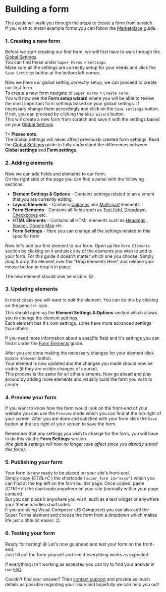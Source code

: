 # Building a form

This guide will walk you through the steps to create a form from scratch.<br />
If you wish to install example forms you can follow the [Marketplace](marketplace) guide.

### 1. Creating a new form

Before we start creating our first form, we will first have to walk through the [Global Settings](global-settings).<br />
You can find these under `Super Forms` > `Settings`.<br />
Make sure all the settings are correctly setup for your needs and click the `Save Settings` button at the bottom left corner.

Now we have our global setting correctly setup, we can proceed to create our first form.<br />
To create a new form navigate to `Super Forms` > `Create Form`.<br />
You will now see the **Form setup wizard** where you will be able to review the most important form settings based on your global settings.
If necessary change them accordingly and click on the `Save settings` button.<br />
If not, you can proceed by clicking the `Skip wizard` button.<br />
This will create a new form from scratch and save it with the settings based on your [Global Settings](global-settings).

?> **Please note:**<br />The Global Settings will never affect previously created form settings. Read the [Global Settings](global-settings) guide to fully understand the differences between **Global settings** and **Form settings**.

### 2. Adding elements

Now we can add fields and elements to our form.<br />
On the right side of the page you can find a panel with the following sections:

* **Element Settings & Options** - Contains settings related to an element that you are currently editing.
* **Layout Elements** - Contains [Columns](columns) and [Multi-part](multi-parts) elements
* **Form Elements** - Contains all fields such as [Text field](text), [Dropdown](dropdown), [Checkboxes](checkbox) etc.
* **HTML Elements** - Contains all HTML elements such as [Headings](heading) , [Spacer](spacer), [Google Map](google-map) etc.
* **Form Settings** - Here you can change all the settings related to this specific form

Now let's add our first element to our form.
Open up the `Form Elements` section by clicking on it and pick any of the elements you wish to add to your form.
For this guide it doesn't matter which one you choose.
Simply drag & drop the element over the "Drop Elements Here" and release your mouse button to drop it in place.

The new element should now be visible. :smiley:

### 3. Updating elements

In most cases you will want to edit the element. You can do this by clicking on the pencil :pencil2: icon.<br />
This should open up the **Element Settings & Options** section which allows you to change the element settings.<br />
Each element has it's own settings, some have more advanced settings than others.

If you need more information about a specific field and it's settings you can find it under the [Form Elements](text) guide.

After you are done making the necessary changes for your element click `Update Element` button.<br />
Your element is now updated and the changes you made should now be visible (if they are visible changes of course).<br />
This process is the same for all other elements. Now go ahead and play around by adding more elements and visually build the form you wish to create.

### 4. Preview your form

If you want to know how the form would look on the front-end of your website you can use the `Preview` mode which you can find at the top right of your screen.
After you are done and satisfied with your form click the `Save` button at the top right of your screen to save the form.

Remember that any settings you wish to change for the form, you will have to do this via the **Form Settings** section.<br />
_(the global settings will now no longer take affect since you already saved this form)_.

### 5. Publishing your form

Your form is now ready to be placed on your site's front-end.<br />
Simply copy (_CTRL+C_ ) the shortcode `[super_form id="xxxx"]` which you can find at the top left on the form builder page.
Once copied, paste (_CTRL+V_ ) the shortcode anywhere on your site (normally within your page content).<br />
But you can place it anywhere you wish, such as a text widget or anywhere your theme handles shortcodes.<br />
If you are using Visual Composer (JS Composer) you can also add the Super Forms element and choose the form from a dropdown which makes life just a little bit easier. :wink:

### 6. Testing your form

Ready for testing! :smiley: Let's now go ahead and test your form on the front-end.<br />
Just fill out the form yourself and see if everything works as expected.<br />

If everything isn't working as expected you can try to find your answer in our [FAQ](faq).

Couldn't find your answer? Then [contact support](support) and provide as much details as possible regarding your issue and hopefully we can help you out!